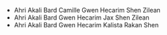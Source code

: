 + Ahri Akali Bard Camille Gwen Hecarim Shen Zilean 
+ Ahri Akali Bard Gwen Hecarim Jax Shen Zilean 
+ Ahri Akali Bard Gwen Hecarim Kalista Rakan Shen

